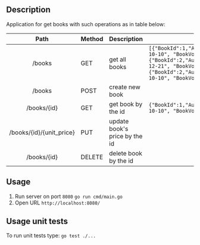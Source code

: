 ## Description

Application for get books with such operations as in table below:


|             Path            | Method | Description                           | Body example                                                                                                                                                                                                                     |
|:---------------------------:|--------|---------------------------------------|----------------------------------------------------------------------------------------------------------------------------------------------------------------------------------------------------------------------------------|
| /books                   | GET    | get all books                      | ```[{"BookId":1,"AuthorId":2,"PublisherId":1,"NameOfBook":"Belka","YearOfPublication":"2020-10-10", "BookVolume":20, "Number":1},{"BookId":2,"AuthorId":1,"PublisherId":4,"NameOfBook":"Strelka","YearOfPublication":"2021-12-21", "BookVolume":220, "Number":11},{"BookId":2,"AuthorId":3,"PublisherId":4,"NameOfBook":"Space","YearOfPublication":"2010-10-10", "BookVolume":202, "Number":11}]``` |
| /books                   | POST   | create new book                    |                                                                                                                                                                                                                                  |
| /books/{id}              | GET    | get book by the id                 | ```{"BookId":1,"AuthorId":2,"PublisherId":1,"NameOfBook":"Belka","YearOfPublication":"2020-10-10", "BookVolume":20, "Number":1}```                                                                                                                                  |
| /books/{id}/{unit_price} | PUT    | update book's price by the id |                                                                                                                                                                                                                                  |
| /books/{id}              | DELETE | delete book by the id              |                                                                                                                                                                                                                                  |

## Usage 
1. Run server on port `8080`
	`go run cmd/main.go`
2.  Open URL
`http://localhost:8080/`

## Usage unit tests
To run unit tests type:
`go test ./...`
